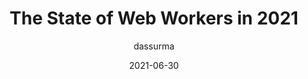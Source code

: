 ---
author: dassurma
date: 2021-06-30
permalink: false
publisher: smashingmag
tags:
  - javascript
  - web-workers
target_url: https://www.smashingmagazine.com/2021/06/web-workers-2021/
title: The State of Web Workers in 2021
---